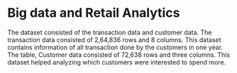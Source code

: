 # Big data and Retail Analytics

The dataset consisted of the transaction data and customer data. The transaction data consisted of 2,64,836 rows and 8
columns. This dataset contains information of all transaction done by the customers in one year. The table, Customer data 
consisted of 72,638 rows and three columns. This dataset helped analyzing which customers were interested to spend more.
